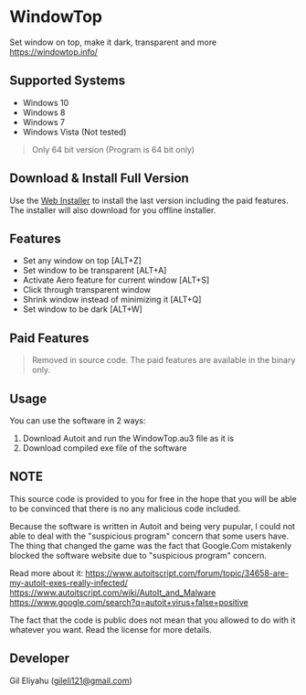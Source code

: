 # WindowTop
Set window on top, make it dark, transparent and more
https://windowtop.info/

## Supported Systems
* Windows 10
* Windows 8
* Windows 7
* Windows Vista (Not tested)

> Only 64 bit version (Program is 64 bit only)

## Download & Install Full Version
Use the [Web Installer](https://github.com/gileli121/WindowTop/releases/latest) to install the last version including the paid features.
The installer will also download for you offline installer.

## Features
* Set any window on top  [ALT+Z]
* Set window to be transparent [ALT+A]
* Activate Aero feature for current window [ALT+S]
* Click through transparent window
* Shrink window instead of minimizing it [ALT+Q]
* Set window to be dark [ALT+W]

## Paid Features
> Removed in source code.
> The paid features are available in the binary only.

## Usage
You can use the software in 2 ways:
1. Download Autoit and run the WindowTop.au3 file as it is
2. Download compiled exe file of the software



## NOTE
This source code is provided to you for free in the hope that you will be able to be convinced that there is no any malicious code included.

Because the software is written in Autoit and being very pupular, I could not able to deal with the "suspicious program" concern that some users have. The thing that changed the game was the fact that Google.Com mistakenly blocked the software website due to "suspicious program" concern.

Read more about it:
https://www.autoitscript.com/forum/topic/34658-are-my-autoit-exes-really-infected/
https://www.autoitscript.com/wiki/AutoIt_and_Malware
https://www.google.com/search?q=autoit+virus+false+positive

The fact that the code is public does not mean that you allowed to do with it whatever you want. Read the license for more details. 


## Developer
Gil Eliyahu (gileli121@gmail.com)

